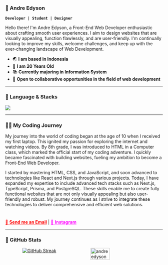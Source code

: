 ### 🤖 Andre Edyson

**`Developer | Student | Designer`**

Hello there! I'm Andre Edyson, a Front-End Web Developer enthusiastic about crafting smooth user experiences. I aim to design websites that are visually appealing, function flawlessly, and are user-friendly. I'm continually looking to improve my skills, welcome challenges, and keep up with the ever-changing landscape of Web Development.


- 🌏 **I am based in Indonesia**
- 🙋 **I am 20 Years Old**
- 📚 **Currently majoring in Information System**
- 🤝 **Open to collaborative opportunities in the field of web development**

---

### 🧰 Language & Stacks
<img src="https://skillicons.dev/icons?i=html,css,js,ts,react,nextjs,nodejs,tailwindcss,mysql,postgres,mongodb,prisma,git,github,vscode,postman,figma,supabase,vercel,vite&perline=10"/>

---
### 🧑‍💻 My Coding Journey
My journey into the world of coding began at the age of 10 when I received my first laptop. This ignited my passion for exploring the internet and watching videos. By 8th grade, I was introduced to HTML in a Computer class, which marked the official start of my coding adventure. I quickly became fascinated with building websites, fueling my ambition to become a Front-End Web Developer.

I started by mastering HTML, CSS, and JavaScript, and soon advanced to technologies like React and Next.js through various projects. Today, I have expanded my expertise to include advanced tech stacks such as Next.js, TypeScript, Prisma, and PostgreSQL. These skills enable me to create fully functional websites that are not only visually appealing but also user-friendly and robust. My journey continues as I strive to integrate these technologies to deliver comprehensive and efficient web solutions.

#

<a href="mailto:andreedyson31@gmail.com" style="color: red;">📧 **Send me an Email**</a>
|
<a href="https://instagram.com/andreedyson" style="color: magenta">📸 **Instagram**</a>

---
### 🏢 GitHub Stats
<div style="display: flex; justify-content: space-around;">
  <a href="https://git.io/streak-stats"><img src="https://github-readme-streak-stats.herokuapp.com?user=andreedyson" alt="GitHub Streak" /></a>
  <img src="https://github-readme-stats.vercel.app/api/top-langs?username=andreedyson&show_icons=true&locale=en&layout=compact" alt="andreedyson" width="35%" />
</div>


